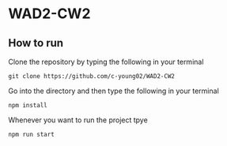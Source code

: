 # WAD2-CW2

## How to run
Clone the repository by typing the following in your terminal
```
git clone https://github.com/c-young02/WAD2-CW2
```
Go into the directory and then type the following in your terminal
```
npm install
```
Whenever you want to run the project tpye
```
npm run start
```
